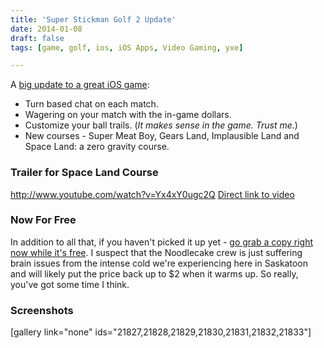 ```yaml
---
title: 'Super Stickman Golf 2 Update'
date: 2014-01-08
draft: false
tags: [game, golf, ios, iOS Apps, Video Gaming, yxe]

---
```


A [big update to a great iOS game](http://www.noodlecake.com/presskits/ssg2update2/):

*   Turn based chat on each match.
*   Wagering on your match with the in-game dollars.
*   Customize your ball trails. (_It makes sense in the game. Trust me._)
*   New courses - Super Meat Boy, Gears Land, Implausible Land and Space Land: a zero gravity course.

### Trailer for Space Land Course

http://www.youtube.com/watch?v=Yx4xY0ugc2Q [Direct link to video](http://www.youtube.com/watch?v=Yx4xY0ugc2Q)

### Now For Free

In addition to all that, if you haven't picked it up yet - [go grab a copy right now while it's free](https://itunes.apple.com/ca/app/super-stickman-golf-2/id585259203?mt=8&uo=4&at=10l4Ki). I suspect that the Noodlecake crew is just suffering brain issues from the intense cold we're experiencing here in Saskatoon and will likely put the price back up to $2 when it warms up. So really, you've got some time I think.

### Screenshots

\[gallery link="none" ids="21827,21828,21829,21830,21831,21832,21833"\][](https://itunes.apple.com/ca/app/super-stickman-golf-2/id585259203?mt=8&uo=4&at=10l4Ki)